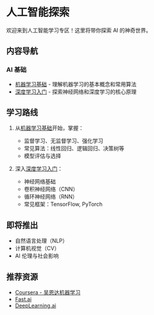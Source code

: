 # 人工智能探索

欢迎来到人工智能学习专区！这里将带你探索 AI 的神奇世界。

## 内容导航

### AI 基础
- [机器学习基础](/ai/ml-basics) - 理解机器学习的基本概念和常用算法
- [深度学习入门](/ai/dl-intro) - 探索神经网络和深度学习的核心原理

## 学习路线

1. 从[机器学习基础](/ai/ml-basics)开始，掌握：
   - 监督学习、无监督学习、强化学习
   - 常见算法：线性回归、逻辑回归、决策树等
   - 模型评估与选择

2. 深入[深度学习入门](/ai/dl-intro)：
   - 神经网络基础
   - 卷积神经网络（CNN）
   - 循环神经网络（RNN）
   - 常见框架：TensorFlow, PyTorch

## 即将推出

- 自然语言处理（NLP）
- 计算机视觉（CV）
- AI 伦理与社会影响

## 推荐资源

- [Coursera - 吴恩达机器学习](https://www.coursera.org/learn/machine-learning)
- [Fast.ai](https://www.fast.ai/)
- [DeepLearning.ai](https://www.deeplearning.ai/)
